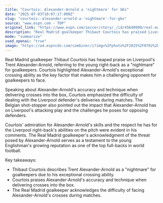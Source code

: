 ```yaml
---
title: "Courtois: Alexander-Arnold a 'nightmare' for GKs"
date: "2025-07-03T10:07:17.000Z"
slug: "courtois:-alexander-arnold-a-'nightmare'-for-gks"
source: "www.espn.com - TOP"
original_link: "https://www.espn.com/soccer/story/_/id/45640990/real-madrids-thibaut-courtois-trent-alexander-arnold-nightmare-gks"
description: "Real Madrid goalkeeper Thibaut Courtois has praised Liverpool's Trent Alexander-Arnold, calling him a 'nightmare' for goalkeepers due to his exceptional crossing ability. Courtois highlighted Alexander-Arnold's accuracy and technique when delivering crosses into the box, emphasizing the challenge he poses for opposing defenders. The Belgian shot-stopper's admiration for Alexander-Arnold's skills and the impact he has on Liverpool's attacking play reflects the young Englishman's growing reputation as one of the top full-backs in world football."
mode: "summarize"
used_openai: "true"
image: "https://a4.espncdn.com/combiner/i?img=%2Fphoto%2F2025%2F0702%2Fr1513894_1296x729_16%2D9.jpg"
---
```


Real Madrid goalkeeper Thibaut Courtois has heaped praise on Liverpool's Trent Alexander-Arnold, referring to the young right-back as a "nightmare" for goalkeepers. Courtois highlighted Alexander-Arnold's exceptional crossing ability as the key factor that makes him a challenging opponent for goalkeepers to face.

Speaking about Alexander-Arnold's accuracy and technique when delivering crosses into the box, Courtois emphasized the difficulty of dealing with the Liverpool defender's deliveries during matches. The Belgian shot-stopper also pointed out the impact that Alexander-Arnold has on Liverpool's attacking play and the challenges he poses for opposing defenders.

Courtois' admiration for Alexander-Arnold's skills and the respect he has for the Liverpool right-back's abilities on the pitch were evident in his comments. The Real Madrid goalkeeper's acknowledgment of the threat posed by Alexander-Arnold serves as a testament to the young Englishman's growing reputation as one of the top full-backs in world football.

Key takeaways:
- Thibaut Courtois describes Trent Alexander-Arnold as a "nightmare" for goalkeepers due to his exceptional crossing ability.
- Courtois praises Alexander-Arnold's accuracy and technique when delivering crosses into the box.
- The Real Madrid goalkeeper acknowledges the difficulty of facing Alexander-Arnold's crosses during matches.